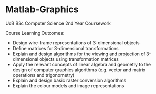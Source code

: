 # Matlab-Graphics
UoB BSc Computer Science 2nd Year Coursework

Course Learning Outcomes:

* Design wire-frame representations of 3-dimensional objects
* Define matrices for 3-dimensional transformations
* Explain and design algorithms for the viewing and projection of 3-dimensional objects using transformation matrices
* Apply the relevant concepts of linear algebra and geometry to the design of computer graphics algorithms (e.g. vector and matrix operations and trigonometry)
* Explain and design basic raster conversion algorithms
* Explain the colour models and image representations
